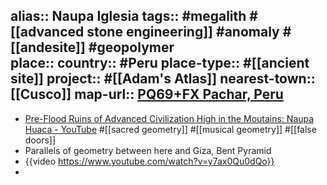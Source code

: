 alias:: Naupa Iglesia
tags:: #megalith #[[advanced stone engineering]] #anomaly #[[andesite]] #geopolymer  
place::
country:: #Peru 
place-type:: #[[ancient site]] 
project:: #[[Adam's Atlas]] 
nearest-town:: [[Cusco]] 
map-url:: [PQ69+FX Pachar, Peru](https://maps.app.goo.gl/63eJz1rbMkWmMswo8)
-
- [Pre-Flood Ruins of Advanced Civilization High in the Moutains: Naupa Huaca - YouTube](https://www.youtube.com/watch?v=y7ax0Qu0dQo) #[[sacred geometry]] #[[musical geometry]] #[[false doors]]
- Parallels of geometry between here and Giza, Bent Pyramid
- {{video https://www.youtube.com/watch?v=y7ax0Qu0dQo}}
-